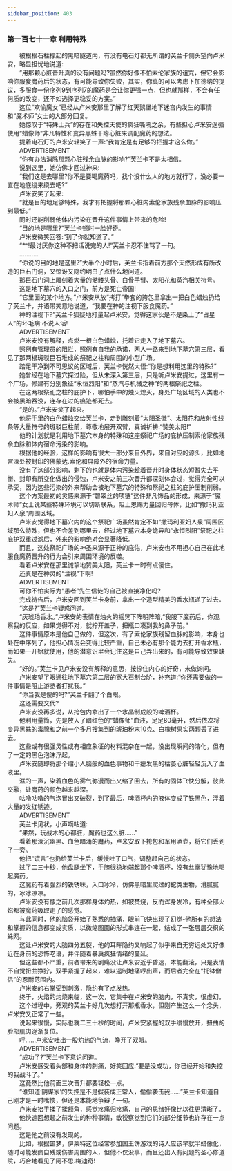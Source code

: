 ```yaml
---
sidebar_position: 403
---
```

### 第一百七十一章 利用特殊  


　　被根根石柱撑起的黑暗隧道内，有没有电石灯都无所谓的芙兰卡侧头望向卢米安，略显担忧地说道:  
　　“用那颗心脏晋升真的没有问题吗?虽然你好像不怕索伦家族的诅咒，但它会影响你服食魔药后的状态，有可能导致你失败，其实，你真的可以考虑下加德纳的提议，多服食一份序列9到序列7的魔药是会让你更强一点，但也就那样，不会有任何质的改变，还不如选择更稳妥的方案。”  
　　这位“欢愉魔女”已经从卢米安那里了解了红天鹅堡地下迷宫内发生的事情和“魔术师”女士的大部分回复。  
　　她惊叹于“特殊士兵”的存在和失控天使的疯狂嘶吼之余，有些担心卢米安逞强使用“蜡像师”非凡特性和变异黑蛛干瘪心脏来调配魔药的想法。  
　　提着电石灯的卢米安轻笑了一声:“我肯定是有足够的把握才这么做。”  
　　ADVERTISEMENT  
　　“你有办法消除那颗心脏残余血脉的影响?”芙兰卡不是太相信。  
　　说到这里，她仿佛才回过神来:  
　　“我们这是去哪里?你不是要喝魔药吗，找个没什么人的地方就行了，没必要一直在地底绕来绕去吧?”  
　　卢米安笑了起来:  
　　“就是目的地足够特殊，我才有把握将那颗心脏内索伦家族残余血脉的影响压到最低。”  
　　同时还能削弱他体内污染在晋升这件事情上带来的危险!  
　　“目的地是哪里?”芙兰卡顿时一脸好奇。  
　　卢米安微笑回答:“到了你就知道了。”  
　　“艹!最讨厌你这种不把话说完的人!”芙兰卡忍不住骂了一句。  
　　...........  
　　“你说的目的地是这里?”大半个小时后，芙兰卡指着前方那个天然形成有所改造的巨石门洞，又惊讶又隐约明白了点什么地问道。  
　　那巨石门洞上雕刻着大量的骷髅头骨、白骨手臂、太阳花和蒸汽相关符号。  
　　这是地下墓穴的入口之门，前方是死亡帝国!  
　　“它里面的某个地方。”卢米安从放“拷打”拳套的挎包里拿出一把白色蜡烛扔给了芙兰卡，并语带笑意地说道，“我要在神的注视下服食魔药。”  
　　神的注视下?”芙兰卡狐疑地打量起卢米安，觉得这家伙是不是染上了“占星人”的坏毛病:不说人话!  
　　ADVERTISEMENT  
　　卢米安没有解释，点燃一根白色蜡烛，托着它走入了地下墓穴。  
　　照例有管理员的阻拦，照例有自我的承诺，两人一路来到地下墓穴第三层，看见了那两根斑驳巨石堆成的祭祀之柱和周围的小型广场。  
　　踏足干净到不可思议的区域后，芙兰卡恍然大悟:“你是想利用这里的特殊?”  
　　她曾经在地下墓穴探过险，但从未深入第三层，只是听卢米安提过，这里有一个广场，修建有分别象征“永恒烈阳”和“蒸汽与机械之神”的两根祭祀之柱。  
　　在这两根祭祀之柱的庇护下，哪怕手中的烛火熄灭，身处广场区域的人类也不会被黑暗吞没，连存在过的痕迹都死去。  
　　“是的。”卢米安笑了起来。  
　　他将手里的白色蜡烛交给芙兰卡，走到雕刻着“太阳圣徽”、太阳花和放射性线条等大量符号的斑驳巨柱前，尊敬地展开双臂，真诚祈祷:“赞美太阳!”  
　　他的计划就是利用地下墓穴本身的特殊和这座祭祀广场的庇护压制索伦家族残余血脉和体内宿命污染的影响。  
　　根据他的经验，这样的影响有很大一部分来自外界，来自对应的源头，比如地宫深处被封印的佛蒙达.索伦和屏障外的宿命力量。  
　　没有了这部分影响，剩下的也就是体内污染趁着晋升时身体状态短暂失去平衡、封印有所变化做出的侵蚀，卢米安之前三次晋升都深刻体会过，觉得完全可以承受，因为这些污染的外来帮助会被地下墓穴的特殊和祭祀之柱的庇护压制削弱。  
　　这个方案最初的灵感来源于“碧翠丝的项链”这件非凡饰品的形成，来源于“魔术师”女士说某些特殊环境可以切断联系，阻止恩赐力量回归母体，比如“撒玛利亚妇人泉”周围区域。  
　　卢米安觉得地下墓穴内的这个祭祀广场虽然肯定不如“撒玛利亚妇人泉”周围区域那么特殊，但也不会差到哪里去，经过地下墓穴本身诡异和“永恒烈阳”祭祀之柱庇护双重过滤后，外来的影响绝对会显著降低。  
　　而且，这处祭祀广场的神圣来源于正神的庇佑，卢米安也不用担心自己在此地服食魔药晋升的行为会引来周围环境的反噬。  
　　看着卢米安在那里诚挚地赞美太阳，芙兰卡一时有点傻住。  
　　还真是在神灵的“注视”下啊!  
　　ADVERTISEMENT  
　　可你不怕实际为“愚者”先生信徒的自己被直接净化吗?  
　　完成祷告后，卢米安回到芙兰卡身前，拿出一个造型精美的香水瓶递了过去。  
　　“这是?”芙兰卡疑惑问道。  
　　“灰琥珀香水。”卢米安的表情在烛火的摇晃下阵明阵暗,“我服下魔药后，你观察我的反应，如果觉得不对，就拧开盖子，把瓶口凑到我的鼻子前。”  
　　这件事情原本是他自己做的，但这次，有了索伦家族残留血脉的影响，本身也处在中序列了，他担心情况会变得比较严重，自己未必有那个能力去打开香水瓶，而如果一开始就使用，他的潜意识里会记住这是自己弄出来的，有可能导致效果缺失。  
　　“好的。”芙兰卡见卢米安没有解释的意思，按捺住内心的好奇，未做询问。  
　　卢米安望了眼通往地下墓穴第二层的宽大石制台阶，补充道:“你还需要做的一件事情是阻止游览者打扰我。”  
　　“你当我是傻的吗?”芙兰卡翻了个白眼。  
　　这还需要交代?  
　　卢米安没再多说，从挎包内拿出了一个水晶制成般的啤酒杯。  
　　他利用量筒，先是放入了暗红色的“蜡像师”血液，足足80毫升，然后依次将变异黑蛛的毒腺和之前一个多月搜集到的琥珀粉末10克、白橡树果实两颗丢了进去。  
　　这些或有很强灵性或有相应象征的材料混杂在一起，没出现瞬间的溶化，但有了一定的黑色泡沫浮起。  
　　卢米安随即将那个缩小人脑般的血色事物和干瘪发黑的枯萎心脏轻轻沉入了血液里。  
　　滋的一声，染着血色的雾气弥漫而出又缩了回去，所有的固体飞快分解，彼此交融，让魔药的颜色越来越深。  
　　咕噜咕噜的气泡冒出又破裂，到了最后，啤酒杯内的液体变成了铁黑色，浮着大量的发红锈迹。  
　　ADVERTISEMENT  
　　芙兰卡见状，小声嘀咕道:  
　　“果然，玩战术的心都脏，魔药也这么脏......”  
　　看着那深沉幽黑、血色暗涌的魔药，卢米安取下挎包和军用酒壶，将它们丢到了一旁。  
　　他把“谎言”也扔给芙兰卡后，缓慢吐了口气，调整起自己的状态。  
　　过了二三十秒，他盘腿坐下，手腕很稳地端起那个啤酒杯，没有丝毫犹豫地喝起魔药。  
　　这魔药有着强烈的铁锈味，入口冰冷，仿佛黑暗里爬过的蛇类生物，滑腻腻的，冰冰凉凉。  
　　卢米安没有像之前几次那样身体灼热，如被焚烧，反而浑身发冷，有种全部火焰都被魔药吸取走了的感觉。  
　　与此同时，他的脑袋开始了熟悉的抽痛，眼前飞快出现了幻觉-他所有的想法和掌握的信息都变成实质，以微缩图画的形式串连在一起，结成了一张层层交织的蛛网。  
　　这让卢米安的大脑四分五裂，他的耳畔隐约又响起了似乎来自无穷远处又好像近在身前的恐怖呓语，并伴随着暴戾疯狂情绪的蔓延。  
　　但这些都不严重，前者带来的剧痛没让卢米安近乎昏迷，本能翻滚，只是表情不自觉扭曲狰狞，双手紧握了起来，难以遏制地痛哼出声，而后者完全在“托钵僧侣”的忍耐范围内。  
　　卢米安的右掌受到刺激，隐约有了点发热。  
　　终于，火焰的灼烧来临，这一次，它集中在卢米安的脑内，不真实，很虚幻。  
　　这个过程中，旁观的芙兰卡好几次想打开那瓶香水，但刚产生这么一个念头，卢米安又正常了一些。  
　　说起来很慢，实际也就二三十秒的时间，卢米安紧握的双手缓慢放开，扭曲的脸部肌肉逐渐复位。  
　　呼…...卢米安吐出一股灼热的气流，睁开了双眼。  
　　ADVERTISEMENT  
　　“成功了?”芙兰卡下意识问道。  
　　卢米安感受着头部和身体的刺痛，好笑回应:“要是没成功，你已经开始和失控的我战斗了。”  
　　这竟然比他前面三次晋升都要轻松一点。  
　　“谁知道‘阴谋家’的失控是不是假装成正常人，偷偷袭击我……”芙兰卡知道自己刚才是一时嘴快，但还是本能地争辩了一句。  
　　卢米安抬手揉了揉额角，感觉疼痛归疼痛，自己的思绪好像比以往更清晰了。  
　　他快速回想起之前发生的种种事情，敏锐察觉到它们的部分细节也许存在一点问题。  
　　这是他之前没有发现的。  
　　比如，根据噩梦，伊莱特这位经常参加国王饼游戏的诗人应该早就半蜡像化，随时可能发疯自残或伤害周围的人，但他不仅没事，而且还出入有问题的圣心修道院，巧合地看见了阿不思.梅迪奇!  

